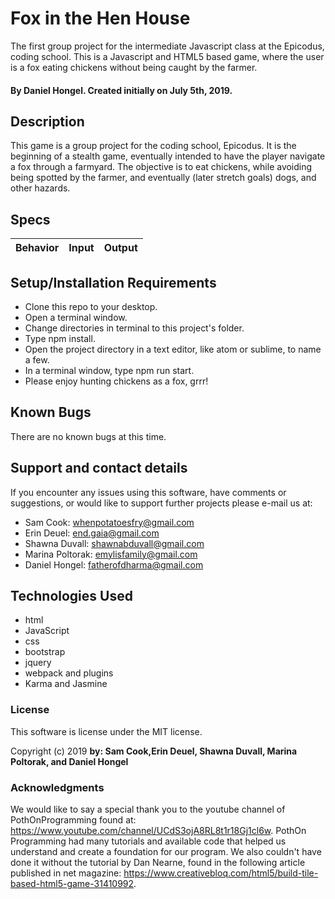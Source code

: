 # Fox in the Hen House

The first group project for the intermediate Javascript class at the Epicodus, coding school. This is a Javascript and HTML5 based game, where the user is a fox eating chickens without being caught by the farmer.

#### By Daniel Hongel. Created initially on July 5th, 2019.

## Description

 This game is a group project for the coding school, Epicodus. It is the beginning of a stealth game, eventually intended to have the player navigate a fox through a farmyard. The objective is to eat chickens, while avoiding being spotted by the farmer, and eventually (later stretch goals) dogs, and other hazards. 


## Specs

|Behavior   |Input      | Output              |
| --------- | :--------| :-------------|



## Setup/Installation Requirements

* Clone this repo to your desktop.
* Open a terminal window.
* Change directories in terminal to this project's folder.
* Type npm install.
* Open the project directory in a text editor, like atom or sublime, to name a few.
* In a terminal window, type npm run start.
* Please enjoy hunting chickens as a fox, grrr!


## Known Bugs

There are no known bugs at this time.

## Support and contact details

If you encounter any issues using this software, have comments or suggestions, or would like to support further projects please e-mail us at:

* Sam Cook: whenpotatoesfry@gmail.com
* Erin Deuel: end.gaia@gmail.com
* Shawna Duvall: shawnabduvall@gmail.com
* Marina Poltorak: emylisfamily@gmail.com
* Daniel Hongel: fatherofdharma@gmail.com


## Technologies Used

* html
* JavaScript
* css
* bootstrap
* jquery
* webpack and plugins
* Karma and Jasmine

### License

This software is license under the MIT license.

Copyright (c) 2019 **by: Sam Cook,Erin Deuel, Shawna Duvall, Marina Poltorak, and Daniel Hongel**

### Acknowledgments

We would like to say a special thank you to the youtube channel of PothOnProgramming found at: https://www.youtube.com/channel/UCdS3ojA8RL8t1r18Gj1cl6w. PothOn Programming had many tutorials and available code that helped us understand and create a foundation for our program. We also couldn't have done it without the tutorial by Dan Nearne, found in the following article published in net magazine: https://www.creativebloq.com/html5/build-tile-based-html5-game-31410992.

